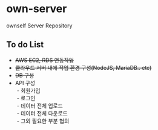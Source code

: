 # own-server
ownself Server Repository

## To do List
 - ~~AWS EC2, RDS 연동작업~~<br />
 - ~~클라우드 서버 내에 작업 환경 구성(NodeJS, MariaDB.. etc)~~<br />
 - ~~DB 구성~~<br />
 - API 구성<br />
  - 회원가입<br />
  - 로그인<br />
  - 데이터 전체 업로드<br />
  - 데이터 전체 다운로드<br />
  - 그외 필요한 부분 협의<br />
